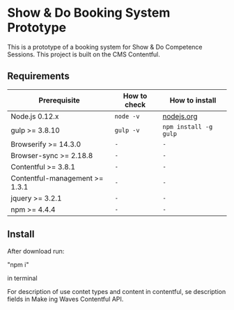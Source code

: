 

# Show & Do Booking System Prototype

This is a prototype of a booking system for Show & Do Competence Sessions. This project is built on the CMS Contentful. 


## Requirements 

| Prerequisite                       | How to check  | How to install
| ---------------------------------- | ------------- | ------------- |
| Node.js 0.12.x                     | `node -v`     | [nodejs.org](http://nodejs.org/) |
| gulp >= 3.8.10                     | `gulp -v`     | `npm install -g gulp` |
| Browserify >= 14.3.0               | `-`           | `-` |
| Browser-sync >= 2.18.8             | `-`           | `-` |
| Contentful >= 3.8.1                | `-`           | `-` |
| Contentful-management >= 1.3.1     | `-`           | `-` |
| jquery >= 3.2.1                    | `-`           | `-` |
| npm >= 4.4.4                       | `-`           | `-` |


## Install

After download run:

"npm i"

in terminal


For description of use contet types and content in contentful, se description fields in Make ing Waves Contentful API.